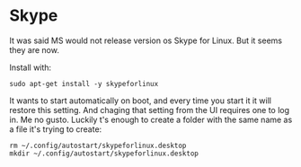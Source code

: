 # Skype

It was said MS would not release version os Skype for Linux. But it seems they are now.

Install with:

    sudo apt-get install -y skypeforlinux

It wants to start automatically on boot, and every time you start it it will restore this setting. And chaging that setting from the UI requires one to log in.  Me no gusto.
Luckily t's enough to create a folder with the same name as a file it's trying to create:

    rm ~/.config/autostart/skypeforlinux.desktop
    mkdir ~/.config/autostart/skypeforlinux.desktop

